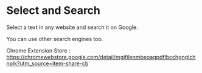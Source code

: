 # Select and Search

Select a text in any website and search it on Google.

You can use other search engines too.

Chrome Extension Store : https://chromewebstore.google.com/detail/mgjfilenmbeoagpdflbcchgnglchnplk?utm_source=item-share-cb
